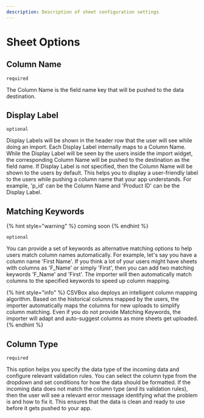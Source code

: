 ```yaml
---
description: Description of sheet configuration settings
---
```


# Sheet Options

## Column Name

`required`

The Column Name is the field name key that will be pushed to the data destination.

## Display Label

`optional`

Display Labels will be shown in the header row that the user will see while doing an import. Each Display Label internally maps to a Column Name. While the Display Label will be seen by the users inside the import widget, the corresponding Column Name will be pushed to the destination as the field name. If Display Label is not specified, then the Column Name will be shown to the users by default. This helps you to display a user-friendly label to the users while pushing a column name that your app understands. For example, 'p\_id' can be the Column Name and 'Product ID' can be the Display Label.

## Matching Keywords

{% hint style="warning" %}
coming soon
{% endhint %}

`optional`

You can provide a set of keywords as alternative matching options to help users match column names automatically. For example, let's say you have a column name 'First Name'. If you think a lot of your users might have sheets with columns as 'F\_Name' or simply 'First', then you can add two matching keywords 'F\_Name' and 'First'. The importer will then automatically match columns to the specified keywords to speed up column mapping.

{% hint style="info" %}
CSVBox also deploys an intelligent column mapping algorithm. Based on the historical columns mapped by the users, the importer automatically maps the columns for new uploads to simplify column matching. Even if you do not provide Matching Keywords, the importer will adapt and auto-suggest columns as more sheets get uploaded.
{% endhint %}

## Column Type

`required`

This option helps you specify the data type of the incoming data and configure relevant validation rules. You can select the column type from the dropdown and set conditions for how the data should be formatted. If the incoming data does not match the column type \(and its validation rules\), then the user will see a relevant error message identifying what the problem is and how to fix it. This ensures that the data is clean and ready to use before it gets pushed to your app.

